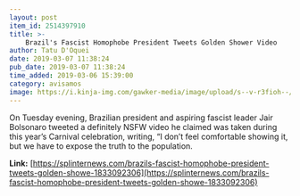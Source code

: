 ```yaml
---
layout: post
item_id: 2514397910
title: >-
    Brazil's Fascist Homophobe President Tweets Golden Shower Video
author: Tatu D'Oquei
date: 2019-03-07 11:38:24
pub_date: 2019-03-07 11:38:24
time_added: 2019-03-06 15:39:00
category: avisamos
image: https://i.kinja-img.com/gawker-media/image/upload/s--v-r3fioh--/c_fill,fl_progressive,g_center,h_900,q_80,w_1600/rewfda23u2brh9xaxgz7.jpg
---
```


On Tuesday evening, Brazilian president and aspiring fascist leader Jair Bolsonaro tweeted a definitely NSFW video he claimed was taken during this year’s Carnival celebration, writing, “I don’t feel comfortable showing it, but we have to expose the truth to the population.

**Link:** [https://splinternews.com/brazils-fascist-homophobe-president-tweets-golden-showe-1833092306](https://splinternews.com/brazils-fascist-homophobe-president-tweets-golden-showe-1833092306)

